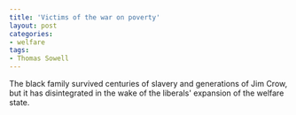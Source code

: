 ```yaml
---
title: 'Victims of the war on poverty'
layout: post
categories:
- welfare
tags:
- Thomas Sowell
---
```


The black family survived centuries of slavery and generations of Jim Crow, but it has disintegrated in the wake of the liberals' expansion of the welfare state.